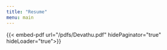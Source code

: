 ```yaml
---
title: "Resume"
menu: main
---
```


{{< embed-pdf url="/pdfs/Devathu.pdf" hidePaginator="true" hideLoader="true">}}